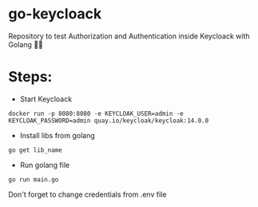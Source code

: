 # go-keycloack
Repository to test Authorization and Authentication inside Keycloack with Golang 👩‍💻

# Steps:

- Start Keycloack 
```
docker run -p 8080:8080 -e KEYCLOAK_USER=admin -e KEYCLOAK_PASSWORD=admin quay.io/keycloak/keycloak:14.0.0
```

- Install libs from golang 
```
go get lib_name
```

- Run golang file 
```
go run main.go
```

Don't forget to change credentials from .env file
